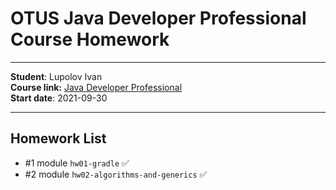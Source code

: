 # OTUS Java Developer Professional Course Homework

---
**Student**: Lupolov Ivan \
**Course link:** [Java Developer Professional](https://otus.ru/lessons/java-professional/) \
**Start date**: 2021-09-30

---

## Homework List

* \#1 module `hw01-gradle` ✅
* \#2 module `hw02-algorithms-and-generics` ✅
